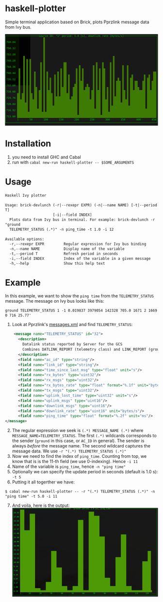 # haskell-plotter
Simple terminal application based on Brick, plots Pprzlink message data from Ivy bus.

![ping_time](./data/brick.png)

# Installation
1. you need to install GHC and Cabal
2. run with `cabal new-run haskell-plotter -- $SOME_ARGUMENTS`


# Usage

```
Haskell Ivy plotter

Usage: brick-devlunch (-r|--rexepr EXPR) (-n|--name NAME) [-t|--period T]
                      [-i|--field INDEX]
  Plots data from Ivy bus in terminal. For example: brick-devlunch -r "ground
  TELEMETRY_STATUS (.*)" -n ping_time -t 1.0 -i 12

Available options:
  -r,--rexepr EXPR         Regular expression for Ivy bus binding
  -n,--name NAME           Display name of the variable
  -t,--period T            Refresh period in seconds
  -i,--field INDEX         Index of the variable in a given message
  -h,--help                Show this help text
```

# Example
In this example, we want to show the `ping time` from the `TELEMETRY_STATUS` message. The message on Ivy bus looks like this:
```
ground TELEMETRY_STATUS 1 -1 0.019837 3979054 142328 705.0 1671 2 1669 0 716 25.77'
```

1. Look at Pprzlink's [messages.xml](https://github.com/paparazzi/pprzlink/blob/master/message_definitions/v1.0/messages.xml) and find `TELEMETRY_STATUS`:
```xml
    <message name="TELEMETRY_STATUS" id="32">
      <description>
        Datalink status reported by Server for the GCS
        Combines DATLINK_REPORT (telemetry class) and LINK_REPORT (ground class)
      </description>
      <field name="ac_id" type="string"/>
      <field name="link_id" type="string"/>
      <field name="time_since_last_msg" type="float" unit="s"/>
      <field name="rx_bytes" type="uint32"/>
      <field name="rx_msgs" type="uint32"/>
      <field name="rx_bytes_rate" type="float" format="%.1f" unit="bytes/s"/>
      <field name="tx_msgs" type="uint32"/>
      <field name="uplink_lost_time" type="uint32" unit="s"/>
      <field name="uplink_msgs" type="uint16"/>
      <field name="downlink_msgs" type="uint16"/>
      <field name="downlink_rate" type="uint16" unit="bytes/s"/>
      <field name="ping_time" type="float" format="%.2f" unit="ms"/>
</message>
```

2. The regular expression we seek is `(.*) MESSAGE_NAME (.*)` where `MESSAGE_NAME=TELEMETRY_STATUS`.
The first `(.*)` wildcards corresponds to the sender (`ground` in this case, or `AC_ID` in general). The sender is always
*before* the message name. The second wildcard captures the message data. We use `-r "(.*) TELEMETRY_STATUS (.*)"`
3. Now we need to find the index of `ping_time`. Counting from top, we know that is is the 11-th field (we use 0-indexing).
Hence `-i 11`
4. Name of the variable is `ping_time`, hence `-n "ping time"`
5. Optionally we can specify the update period in seconds (default is 1.0 s): `-t 5`
6. Putting it all togerther we have: 
```
$ cabal new-run haskell-plotter -- -r "(.*) TELEMETRY_STATUS (.*)" -n "ping time" -t 5.0 -i 11
```
7. And voila, here is the output:
![ping_time](./data/example.png)


